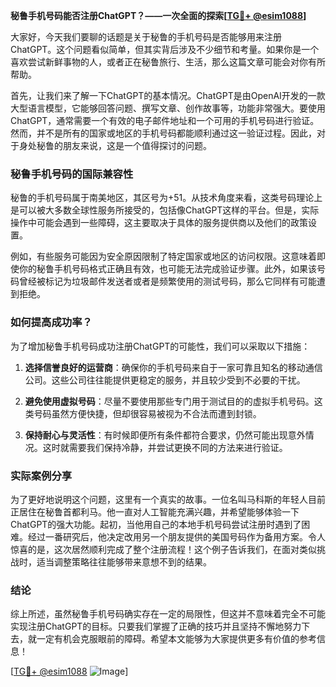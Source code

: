 **秘鲁手机号码能否注册ChatGPT？——一次全面的探索[[TG💪+ @esim1088](https://t.me/s/esim1088)]**

大家好，今天我们要聊的话题是关于秘鲁的手机号码是否能够用来注册ChatGPT。这个问题看似简单，但其实背后涉及不少细节和考量。如果你是一个喜欢尝试新鲜事物的人，或者正在秘鲁旅行、生活，那么这篇文章可能会对你有所帮助。

首先，让我们来了解一下ChatGPT的基本情况。ChatGPT是由OpenAI开发的一款大型语言模型，它能够回答问题、撰写文章、创作故事等，功能非常强大。要使用ChatGPT，通常需要一个有效的电子邮件地址和一个可用的手机号码进行验证。然而，并不是所有的国家或地区的手机号码都能顺利通过这一验证过程。因此，对于身处秘鲁的朋友来说，这是一个值得探讨的问题。

### 秘鲁手机号码的国际兼容性

秘鲁的手机号码属于南美地区，其区号为+51。从技术角度来看，这类号码理论上是可以被大多数全球性服务所接受的，包括像ChatGPT这样的平台。但是，实际操作中可能会遇到一些障碍，这主要取决于具体的服务提供商以及他们的政策设置。

例如，有些服务可能因为安全原因限制了特定国家或地区的访问权限。这意味着即使你的秘鲁手机号码格式正确且有效，也可能无法完成验证步骤。此外，如果该号码曾经被标记为垃圾邮件发送者或者是频繁使用的测试号码，那么它同样有可能遭到拒绝。

### 如何提高成功率？

为了增加秘鲁手机号码成功注册ChatGPT的可能性，我们可以采取以下措施：

1. **选择信誉良好的运营商**：确保你的手机号码来自于一家可靠且知名的移动通信公司。这些公司往往能提供更稳定的服务，并且较少受到不必要的干扰。
   
2. **避免使用虚拟号码**：尽量不要使用那些专门用于测试目的的虚拟手机号码。这类号码虽然方便快捷，但却很容易被视为不合法而遭到封锁。

3. **保持耐心与灵活性**：有时候即便所有条件都符合要求，仍然可能出现意外情况。这时就需要我们保持冷静，并尝试更换不同的方法来进行验证。

### 实际案例分享

为了更好地说明这个问题，这里有一个真实的故事。一位名叫马科斯的年轻人目前正居住在秘鲁首都利马。他一直对人工智能充满兴趣，并希望能够体验一下ChatGPT的强大功能。起初，当他用自己的本地手机号码尝试注册时遇到了困难。经过一番研究后，他决定改用另一个朋友提供的美国号码作为备用方案。令人惊喜的是，这次居然顺利完成了整个注册流程！这个例子告诉我们，在面对类似挑战时，适当调整策略往往能够带来意想不到的结果。

### 结论

综上所述，虽然秘鲁手机号码确实存在一定的局限性，但这并不意味着完全不可能实现注册ChatGPT的目标。只要我们掌握了正确的技巧并且坚持不懈地努力下去，就一定有机会克服眼前的障碍。希望本文能够为大家提供更多有价值的参考信息！

[[TG💪+ @esim1088](https://t.me/s/esim1088) ![Image](https://i.postimg.cc/4NQfJmqS/Snipaste-2025-05-13-00-14-12.png)]